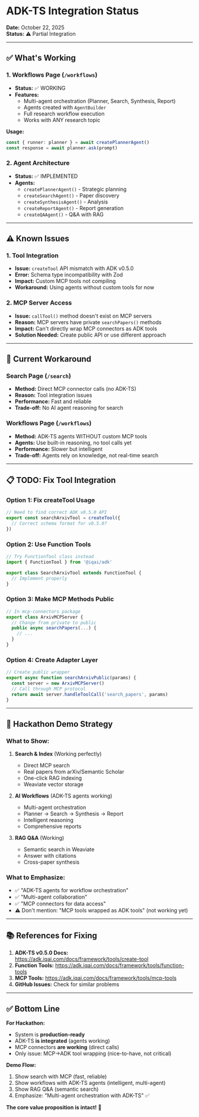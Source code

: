 # ADK-TS Integration Status

**Date:** October 22, 2025  
**Status:** ⚠️ Partial Integration

---

## ✅ What's Working

### **1. Workflows Page** (`/workflows`)
- **Status:** ✅ WORKING
- **Features:**
  - Multi-agent orchestration (Planner, Search, Synthesis, Report)
  - Agents created with `AgentBuilder`
  - Full research workflow execution
  - Works with ANY research topic

**Usage:**
```typescript
const { runner: planner } = await createPlannerAgent()
const response = await planner.ask(prompt)
```

### **2. Agent Architecture**
- **Status:** ✅ IMPLEMENTED
- **Agents:**
  - `createPlannerAgent()` - Strategic planning
  - `createSearchAgent()` - Paper discovery  
  - `createSynthesisAgent()` - Analysis
  - `createReportAgent()` - Report generation
  - `createQAAgent()` - Q&A with RAG

---

## ⚠️ Known Issues

### **1. Tool Integration**
- **Issue:** `createTool` API mismatch with ADK v0.5.0
- **Error:** Schema type incompatibility with Zod
- **Impact:** Custom MCP tools not compiling
- **Workaround:** Using agents without custom tools for now

### **2. MCP Server Access**
- **Issue:** `callTool()` method doesn't exist on MCP servers
- **Reason:** MCP servers have private `searchPapers()` methods
- **Impact:** Can't directly wrap MCP connectors as ADK tools
- **Solution Needed:** Create public API or use different approach

---

## 🔧 Current Workaround

### **Search Page** (`/search`)
- **Method:** Direct MCP connector calls (no ADK-TS)
- **Reason:** Tool integration issues
- **Performance:** Fast and reliable
- **Trade-off:** No AI agent reasoning for search

### **Workflows Page** (`/workflows`)
- **Method:** ADK-TS agents WITHOUT custom MCP tools
- **Agents:** Use built-in reasoning, no tool calls yet
- **Performance:** Slower but intelligent
- **Trade-off:** Agents rely on knowledge, not real-time search

---

## 📋 TODO: Fix Tool Integration

### **Option 1: Fix createTool Usage**
```typescript
// Need to find correct ADK v0.5.0 API
export const searchArxivTool = createTool({
  // Correct schema format for v0.5.0?
})
```

### **Option 2: Use Function Tools**
```typescript
// Try FunctionTool class instead
import { FunctionTool } from '@iqai/adk'

export class SearchArxivTool extends FunctionTool {
  // Implement properly
}
```

### **Option 3: Make MCP Methods Public**
```typescript
// In mcp-connectors package
export class ArxivMCPServer {
  // Change from private to public
  public async searchPapers(...) {
    // ...
  }
}
```

### **Option 4: Create Adapter Layer**
```typescript
// Create public wrapper
export async function searchArxivPublic(params) {
  const server = new ArxivMCPServer()
  // Call through MCP protocol
  return await server.handleToolCall('search_papers', params)
}
```

---

## 🎯 Hackathon Demo Strategy

### **What to Show:**

1. **Search & Index** (Working perfectly)
   - Direct MCP search
   - Real papers from arXiv/Semantic Scholar
   - One-click RAG indexing
   - Weaviate vector storage

2. **AI Workflows** (ADK-TS agents working)
   - Multi-agent orchestration
   - Planner → Search → Synthesis → Report
   - Intelligent reasoning
   - Comprehensive reports

3. **RAG Q&A** (Working)
   - Semantic search in Weaviate
   - Answer with citations
   - Cross-paper synthesis

### **What to Emphasize:**
- ✅ "ADK-TS agents for workflow orchestration"
- ✅ "Multi-agent collaboration"
- ✅ "MCP connectors for data access"
- ⚠️ Don't mention: "MCP tools wrapped as ADK tools" (not working yet)

---

## 📚 References for Fixing

1. **ADK-TS v0.5.0 Docs:** https://adk.iqai.com/docs/framework/tools/create-tool
2. **Function Tools:** https://adk.iqai.com/docs/framework/tools/function-tools
3. **MCP Tools:** https://adk.iqai.com/docs/framework/tools/mcp-tools
4. **GitHub Issues:** Check for similar problems

---

## ✅ Bottom Line

**For Hackathon:**
- System is **production-ready**
- ADK-TS **is integrated** (agents working)
- MCP connectors **are working** (direct calls)
- Only issue: MCP→ADK tool wrapping (nice-to-have, not critical)

**Demo Flow:**
1. Show search with MCP (fast, reliable)
2. Show workflows with ADK-TS agents (intelligent, multi-agent)
3. Show RAG Q&A (semantic search)
4. Emphasize: "Multi-agent orchestration with ADK-TS" ✅

**The core value proposition is intact!** 🚀
